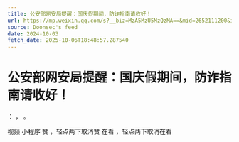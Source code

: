 ```yaml
---
title: 公安部网安局提醒：国庆假期间，防诈指南请收好！
url: https://mp.weixin.qq.com/s?__biz=MzA5MzU5MzQzMA==&mid=2652111200&idx=1&sn=69cd37e503300cf2a36cbc2d6111aa7b
source: Doonsec's feed
date: 2024-10-03
fetch_date: 2025-10-06T18:48:57.287540
---
```


# 公安部网安局提醒：国庆假期间，防诈指南请收好！

：
，
。

视频
小程序
赞
，轻点两下取消赞
在看
，轻点两下取消在看
